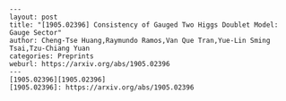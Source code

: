     ---
    layout: post
    title: "[1905.02396] Consistency of Gauged Two Higgs Doublet Model: Gauge Sector"
    author: Cheng-Tse Huang,Raymundo Ramos,Van Que Tran,Yue-Lin Sming Tsai,Tzu-Chiang Yuan
    categories: Preprints
    weburl: https://arxiv.org/abs/1905.02396
    ---
    [1905.02396][1905.02396]
    [1905.02396]: https://arxiv.org/abs/1905.02396
